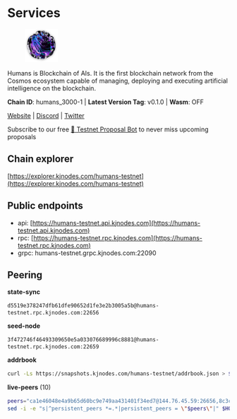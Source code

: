 # Services

<figure><img src="https://raw.githubusercontent.com/kj89/cosmos-images/main/logos/humans.png" alt=""><figcaption></figcaption></figure>

Humans is Blockchain of AIs. It is the first blockchain network  from the Cosmos ecosystem capable of managing, deploying and  executing artificial intelligence on the blockchain.

**Chain ID**: humans_3000-1 | **Latest Version Tag**: v0.1.0 | **Wasm**: OFF

[Website](https://humans.ai) | [Discord](https://discord.gg/humansdotai) | [Twitter](https://twitter.com/humansdotai)



Subscribe to our free [🤖 Testnet Proposal Bot](https://t.me/kjnodes_testnet_proposal_bot) to never miss upcoming proposals


## Chain explorer
[https://explorer.kjnodes.com/humans-testnet](https://explorer.kjnodes.com/humans-testnet)

## Public endpoints

* api: [https://humans-testnet.api.kjnodes.com](https://humans-testnet.api.kjnodes.com)
* rpc: [https://humans-testnet.rpc.kjnodes.com](https://humans-testnet.rpc.kjnodes.com)
* grpc: humans-testnet.grpc.kjnodes.com:22090

## Peering

**state-sync**

```text
d5519e378247dfb61dfe90652d1fe3e2b3005a5b@humans-testnet.rpc.kjnodes.com:22656
```

**seed-node**

```text
3f472746f46493309650e5a033076689996c8881@humans-testnet.rpc.kjnodes.com:22659
```

**addrbook**
```bash
curl -Ls https://snapshots.kjnodes.com/humans-testnet/addrbook.json > $HOME/.humansd/config/addrbook.json
```

**live-peers** (10)
```bash
peers="ca1e46048e4a9b65d60bc9e749aa431401f34ed7@144.76.45.59:26656,8c3c25fa9cd6289d0342cf0e42916f381a1fd671@78.46.64.59:26656,62faee4c6224b3562d7123acea58180021c8b47b@162.55.173.57:26656,d5519e378247dfb61dfe90652d1fe3e2b3005a5b@65.109.68.190:22656,34fd880f1bf2eb7b7481436d0746bbc05a4a5805@144.76.97.35:26656,ceba57f1376d4949cc0419918d110f0085b24b25@135.181.113.225:26656,7acb02817755961e446859eef57c494687e3330f@162.244.35.40:26656,4762fa22edb91acd78010026f8da5fb71e174acb@142.165.207.19:36656,c94e42eec8bcc7f6db81748a97e5f10d59710e95@135.181.138.160:26656,497886715ac23475f7428bd177b9fa53ff886a8d@78.46.80.79:26656"
sed -i -e "s|^persistent_peers *=.*|persistent_peers = \"$peers\"|" $HOME/.humansd/config/config.toml
```
